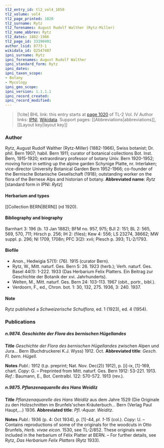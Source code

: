 ```yaml
---
tl2_entry_id: tl2_vol4_1050
tl2_volume: vol4
tl2_page_printed: 1020
tl2_surname: Rytz
tl2_forenames: August Rudolf Walther (Rytz-Miller)
tl2_name_abbrev: Rytz
tl2_dates: 1882-1966
tl2_page_id: 33190491
author_lsid: 8773-1
wikidata_id: Q2547407
ipni_surname: Rytz
ipni_forenames: August Rudolf Walther
ipni_standard_form: Rytz
ipni_dates: 
ipni_taxon_scope: 
- Botany
- Mycology
ipni_geo_scope: 
ipni_version: 1.1.1.1
ipni_record_created: 
ipni_record_modified:
---
```


> [!cite] BHL link: this entry starts at [page 1020](https://www.biodiversitylibrary.org/page/33190491) of TL-2 Vol. IV
> Author links: [IPNI](https://www.ipni.org/a/8773-1), [Wikidata](https://www.wikidata.org/wiki/Q2547407). Support pages: [[Abbreviations|abbreviations]], [[Layout key|layout key]]

### Author

Rytz, August Rudolf Walther (Rytz-Miller) (1882-1966), Swiss botanist; Dr. phil. Bern 1907; habil. Bern 1911; curator of botanical collections Bot. Inst. Bern, 1915-1920; extraordinary professor of botany Univ. Bern 1920-1952; moving force in setting up the alpine garden Schynige Platte, nr. Interlaken; vice-director University Botanical Garden Bern 1952-1966; co-founder of the Bernische Botanische Gesellschaft (1918); outstanding worker on the flora of the Bernese Alps and historian of botany. 
**Abbreviated name**: *Rytz* \[standard form in IPNI: *Rytz*\]

#### Herbarium and types

[[Collection BERN|BERN]] (rd 1920).

#### Bibliography and biography

Barnhart 3: 196 (b. 13 Jan 1882); BFM no. 957, 975; BJI 2: 151; BL 2: 565, 569, 570, 711; Hirsch p. 256; IH 2: (files); Kew 4: 556; LS 23274, 38662; MW suppl. p. 296; NI 1709, 1708n; PFC 3(2): xvii; Plesch p. 393; TL-2/1793.

#### Biofile

- Anon., Hedwigia 57(1): (76). 1915 (curator Bern).
- Rytz, W., Mitt. naturf. Ges. Bern 5: 26. 1923 (herb.); Verh. naturf. Ges. Basel 44(1): 1-222. 1933 (Das Herbarium Felix Platters. Ein Beitrag zur Geschichte der Botanik der xvi. Jahrhunderts).
- Welten, M., Mitt. naturf. Ges. Bern 24: 103-113. 1967 (obit., portr., bibl.).
- Verdoorn, F., ed., Chron. bot. 1: 30, 132, 275. 1936, 3: 240. 1937.

#### Note

Rytz published a *Schweizerische Schulflora*, ed. 1 (1923), ed. 4 (1954).

### Publications

##### n.9874. Geschichte der Flora des bernischen Hügellandes

**Title**
*Geschichte der Flora des bernischen Hügellandes* zwischen Alpen und Jura... Bern (Buchdruckerei K.J. Wyss) 1912. Oct.
**Abbreviated title**: *Gesch. Fl. bern. Hügell.*

**Notes**
*Publ*.: 1912 (t.p. preprint; Nat. Nov. Dec(2)) 1912), p. \[i\]-ix, \[1\]-169, chart. *Copy*: G. – Preprinted from Mitt. naturf. Ges. Bern 1912: 53-221. 1913.
*Ref*.: Baumann, E., Bot. Centralbl. 122: 570-572. 1913 (rev.).

##### n.9875. Pflanzenaquarelle des Hans Weidilz

**Title**
*Pflanzenaquarelle des Hans Weidilz* aus dem Jahre 1529 (Die Originale zu den Holzschnitten im Brunfels'schen Kräuterbuch... Bern (Verlag Paul Haupt,...) 1936.
**Abbreviated title**: *Pfl.-Aquar. Weiditz*.

**Notes**
*Publ*.: 1936 (p. 4: Oct 1934), p. \[1\]-44, *pl. 1-15* (col.). *Copy*: U. – Contains reproductions of some of the originals for the woodcuts in Otto Brunfels, *Herb. vivae eicon.* 1530, see TL-2/852. These originals were included in the herbarium of Félix Platter at BERN. – For further details, see Rytz, *Das Herbarium Felix Platters* (Rytz 1933).

